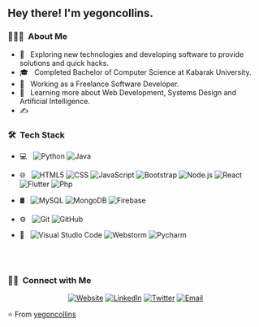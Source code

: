 
<h2> Hey there! I'm yegoncollins.</h2>

<h3> 👨🏻‍💻 &nbsp;About Me </h3>

- 🤔 &nbsp; Exploring new technologies and developing software to provide solutions and quick hacks.
- 🎓 &nbsp; Completed Bachelor of Computer Science at Kabarak University.
- 💼 &nbsp; Working as a Freelance Software Developer.
- 🌱 &nbsp; Learning more about Web Development, Systems Design and Artificial Intelligence.
- ✍️ &nbsp; 

<h3> 🛠 &nbsp;Tech Stack</h3>

- 💻 &nbsp;
  ![Python](https://img.shields.io/badge/-Python-333333?style=flat&logo=python)
  ![Java](https://img.shields.io/badge/-Java-333333?style=flat&logo=Java&logoColor=007396)

- 🌐 &nbsp;
  ![HTML5](https://img.shields.io/badge/-HTML5-333333?style=flat&logo=HTML5)
  ![CSS](https://img.shields.io/badge/-CSS-333333?style=flat&logo=CSS3&logoColor=1572B6)
  ![JavaScript](https://img.shields.io/badge/-JavaScript-333333?style=flat&logo=javascript)
  ![Bootstrap](https://img.shields.io/badge/-Bootstrap-333333?style=flat&logo=bootstrap&logoColor=563D7C)
  ![Node.js](https://img.shields.io/badge/-Node.js-333333?style=flat&logo=node.js)
  ![React](https://img.shields.io/badge/-React-333333?style=flat&logo=react)
  ![Flutter](https://img.shields.io/badge/-Flutter-333333?style=flat&logo=flutter)
  ![Php](https://img.shields.io/badge/-PHP-333333?style=flat&logo=php)
- 🛢 &nbsp;
  ![MySQL](https://img.shields.io/badge/-MySQL-333333?style=flat&logo=mysql)
  ![MongoDB](https://img.shields.io/badge/-MongoDB-333333?style=flat&logo=mongodb)
  ![Firebase](https://img.shields.io/badge/-Firebase-333333?style=flat&logo=firebase)
- ⚙️ &nbsp;
  ![Git](https://img.shields.io/badge/-Git-333333?style=flat&logo=git)
  ![GitHub](https://img.shields.io/badge/-GitHub-333333?style=flat&logo=github)

- 🔧 &nbsp;
  ![Visual Studio Code](https://img.shields.io/badge/-Visual%20Studio%20Code-333333?style=flat&logo=visual-studio-code&logoColor=007ACC)
  ![Webstorm](https://img.shields.io/badge/-Webstorm-333333?style=flat&logo=webstorm)
  ![Pycharm](https://img.shields.io/badge/-Pycharm-333333?style=flat&logo=pycharm)

  
  
<br/>
<br/>

<h3> 🤝🏻 &nbsp;Connect with Me </h3>

<p align="center">
<a href="https://www.collinsyegon.com/"><img alt="Website" src="https://img.shields.io/badge/Website-www.collinsyegon.com-blue?style=flat-square&logo=google-chrome"></a>
<a href="https://www.linkedin.com/in/yegon-collins-9018a9178/"><img alt="LinkedIn" src="https://img.shields.io/badge/LinkedIn-collins_yegon-blue?style=flat-square&logo=linkedin"></a>
<a href="https://twitter.com/yegoncollins22"><img alt="Twitter" src="https://img.shields.io/badge/Twitter-collins_yegon-blue?style=flat-square&logo=twitter"></a>
<a href="mailto:collinsyegon816@gmail.com"><img alt="Email" src="https://img.shields.io/badge/Email-collinsyegon816@gmail.com-blue?style=flat-square&logo=gmail"></a>
</p>

⭐️ From [yegoncollins](https://github.com/yegoncollins)
